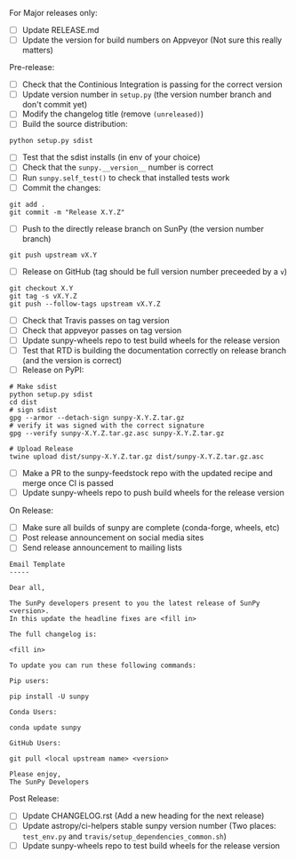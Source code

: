 For Major releases only:
- [ ] Update RELEASE.md
- [ ] Update the version for build numbers on Appveyor (Not sure this really matters)

Pre-release:
- [ ] Check that the Continious Integration is passing for the correct version
- [ ] Update version number in `setup.py` (the version number branch and don't commit yet)
- [ ] Modify the changelog title (remove `(unreleased)`)
- [ ] Build the source distribution:
```
python setup.py sdist
```
- [ ] Test that the sdist installs (in env of your choice)
- [ ] Check that the `sunpy.__version__` number is correct
- [ ] Run `sunpy.self_test()` to check that installed tests work
- [ ] Commit the changes: 
```
git add .
git commit -m "Release X.Y.Z"
```
- [ ] Push to the directly release branch on SunPy (the version number branch)
```
git push upstream vX.Y
```
- [ ] Release on GitHub (tag should be full version number preceeded by a `v`)
```
git checkout X.Y
git tag -s vX.Y.Z
git push --follow-tags upstream vX.Y.Z
```
- [ ] Check that Travis passes on tag version
- [ ] Check that appveyor passes on tag version
- [ ] Update sunpy-wheels repo to test build wheels for the release version
- [ ] Test that RTD is building the documentation correctly on release branch (and the version is correct)
- [ ] Release on PyPI:
```
# Make sdist
python setup.py sdist
cd dist
# sign sdist
gpg --armor --detach-sign sunpy-X.Y.Z.tar.gz
# verify it was signed with the correct signature
gpg --verify sunpy-X.Y.Z.tar.gz.asc sunpy-X.Y.Z.tar.gz

# Upload Release
twine upload dist/sunpy-X.Y.Z.tar.gz dist/sunpy-X.Y.Z.tar.gz.asc
```
- [ ] Make a PR to the sunpy-feedstock repo with the updated recipe and merge once CI is passed
- [ ] Update sunpy-wheels repo to push build wheels for the release version

On Release:
- [ ] Make sure all builds of sunpy are complete (conda-forge, wheels, etc)
- [ ] Post release announcement on social media sites
- [ ] Send release announcement to mailing lists
``` 
Email Template
-----

Dear all,

The SunPy developers present to you the latest release of SunPy <version>.
In this update the headline fixes are <fill in>

The full changelog is:

<fill in>

To update you can run these following commands:

Pip users:

pip install -U sunpy

Conda Users:

conda update sunpy

GitHub Users:

git pull <local upstream name> <version>

Please enjoy,
The SunPy Developers
```
Post Release:
- [ ] Update CHANGELOG.rst (Add a new heading for the next release)
- [ ] Update astropy/ci-helpers stable sunpy version number (Two places: `test_env.py` and `travis/setup_dependencies_common.sh`)
- [ ] Update sunpy-wheels repo to test build wheels for the release version
